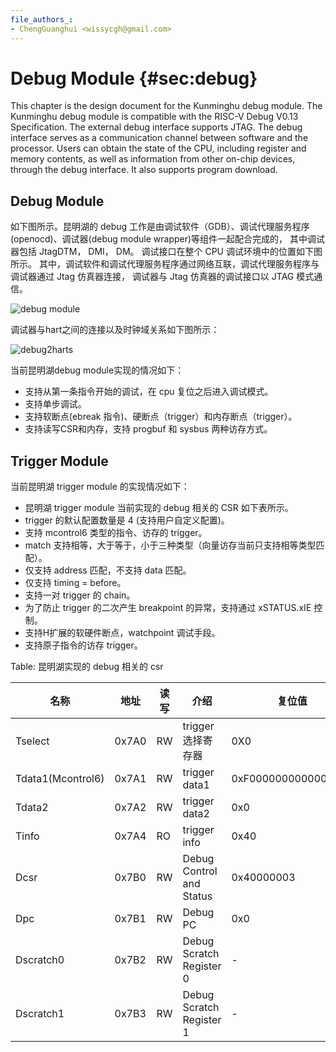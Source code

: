 ```yaml
---
file_authors_:
- ChengGuanghui <wissycgh@gmail.com>
---
```


# Debug Module {#sec:debug}

This chapter is the design document for the Kunminghu debug module. The
Kunminghu debug module is compatible with the RISC-V Debug V0.13 Specification.
The external debug interface supports JTAG. The debug interface serves as a
communication channel between software and the processor. Users can obtain the
state of the CPU, including register and memory contents, as well as information
from other on-chip devices, through the debug interface. It also supports
program download.

## Debug Module
如下图所示。昆明湖的 debug 工作是由调试软件（GDB）、调试代理服务程序(openocd)、调试器(debug module
wrapper)等组件一起配合完成的， 其中调试器包括 JtagDTM， DMI， DM。 调试接口在整个 CPU 调试环境中的位置如下图所示。
其中，调试软件和调试代理服务程序通过网络互联，调试代理服务程序与调试器通过 Jtag 仿真器连接， 调试器与 Jtag 仿真器的调试接口以 JTAG 模式通信。

![debug module](figs/debugmodule.svg "debug module")

调试器与hart之间的连接以及时钟域关系如下图所示：

![debug2harts](figs/debug2harts.svg "debug2harts")

当前昆明湖debug module实现的情况如下：

* 支持从第一条指令开始的调试，在 cpu 复位之后进入调试模式。
* 支持单步调试。
* 支持软断点(ebreak 指令)、硬断点（trigger）和内存断点（trigger）。
* 支持读写CSR和内存，支持 progbuf 和 sysbus 两种访存方式。

## Trigger Module
当前昆明湖 trigger module 的实现情况如下：

* 昆明湖 trigger module 当前实现的 debug 相关的 CSR 如下表所示。
* trigger 的默认配置数量是 4 (支持用户自定义配置)。
* 支持 mcontrol6 类型的指令、访存的 trigger。
* match 支持相等，大于等于，小于三种类型（向量访存当前只支持相等类型匹配）。
* 仅支持 address 匹配，不支持 data 匹配。
* 仅支持 timing = before。
* 支持一对 trigger 的 chain。
* 为了防止 trigger 的二次产生 breakpoint 的异常，支持通过 xSTATUS.xIE 控制。
* 支持H扩展的软硬件断点，watchpoint 调试手段。
* 支持原子指令的访存 trigger。

Table: 昆明湖实现的 debug 相关的 csr

| 名称                | 地址    | 读写  | 介绍                       | 复位值                 |
| ----------------- | ----- | --- | ------------------------ | ------------------- |
| Tselect           | 0x7A0 | RW  | trigger 选择寄存器            | 0X0                 |
| Tdata1(Mcontrol6) | 0x7A1 | RW  | trigger data1            | 0xF0000000000000000 |
| Tdata2            | 0x7A2 | RW  | trigger data2            | 0x0                 |
| Tinfo             | 0x7A4 | RO  | trigger info             | 0x40                |
| Dcsr              | 0x7B0 | RW  | Debug Control and Status | 0x40000003          |
| Dpc               | 0x7B1 | RW  | Debug PC                 | 0x0                 |
| Dscratch0         | 0x7B2 | RW  | Debug Scratch Register 0 | -                   |
| Dscratch1         | 0x7B3 | RW  | Debug Scratch Register 1 | -                   |

